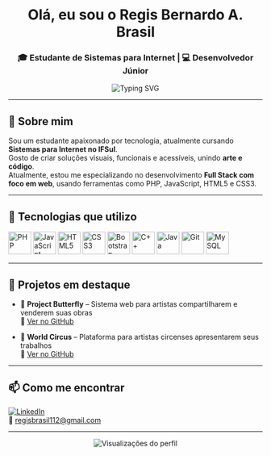 <h1 align="center"> Olá, eu sou o Regis Bernardo A. Brasil</h1>
<h3 align="center">🎓 Estudante de Sistemas para Internet | 💻 Desenvolvedor Júnior</h3>

<p align="center">
  <img src="https://readme-typing-svg.herokuapp.com?font=Fira+Code&weight=500&size=22&pause=1000&color=58A6FF&center=true&vCenter=true&width=435&lines=Entusiasta+por+tecnologia+e+arte;Desenvolvendo+soluções+criativas;Sempre+aprendendo+coisas+novas" alt="Typing SVG" />
</p>

---

## 🚀 Sobre mim

Sou um estudante apaixonado por tecnologia, atualmente cursando **Sistemas para Internet no IFSul**.  
Gosto de criar soluções visuais, funcionais e acessíveis, unindo **arte e código**.  
Atualmente, estou me especializando no desenvolvimento **Full Stack com foco em web**, usando ferramentas como PHP, JavaScript, HTML5 e CSS3.

---

## 🧰 Tecnologias que utilizo

<p align="left">
  <img src="https://cdn.jsdelivr.net/gh/devicons/devicon/icons/php/php-original.svg" alt="PHP" width="45" height="45"/>
  <img src="https://cdn.jsdelivr.net/gh/devicons/devicon/icons/javascript/javascript-original.svg" alt="JavaScript" width="45" height="45"/>
  <img src="https://cdn.jsdelivr.net/gh/devicons/devicon/icons/html5/html5-original.svg" alt="HTML5" width="45" height="45"/>
  <img src="https://cdn.jsdelivr.net/gh/devicons/devicon/icons/css3/css3-original.svg" alt="CSS3" width="45" height="45"/>
  <img src="https://cdn.jsdelivr.net/gh/devicons/devicon/icons/bootstrap/bootstrap-original.svg" alt="Bootstrap" width="45" height="45"/>
  <img src="https://cdn.jsdelivr.net/gh/devicons/devicon/icons/cplusplus/cplusplus-original.svg" alt="C++" width="45" height="45"/>
  <img src="https://cdn.jsdelivr.net/gh/devicons/devicon/icons/java/java-original.svg" alt="Java" width="45" height="45"/>
  <img src="https://cdn.jsdelivr.net/gh/devicons/devicon/icons/git/git-original.svg" alt="Git" width="45" height="45"/>
  <img src="https://cdn.jsdelivr.net/gh/devicons/devicon/icons/mysql/mysql-original.svg" alt="MySQL" width="45" height="45"/>
</p>

---

## 🌟 Projetos em destaque

- 🎨 **Project Butterfly** – Sistema web para artistas compartilharem e venderem suas obras  
  🔗 [Ver no GitHub](https://github.com/RegisBrasil/project-butterfly)

- 🎪 **World Circus** – Plataforma para artistas circenses apresentarem seus trabalhos  
  🔗 [Ver no GitHub](https://github.com/RegisBrasil/world-circus)

---

## 📫 Como me encontrar

[![LinkedIn](https://img.shields.io/badge/-Regis%20Brasil-0A66C2?style=flat-square&logo=linkedin&logoColor=white)](https://www.linkedin.com/in/regis-brasil/)  
📧 regisbrasil112@gmail.com

---

<p align="center">
  <img src="https://komarev.com/ghpvc/?username=RegisBrasil&style=flat-square&color=blue" alt="Visualizações do perfil" />
</p>
